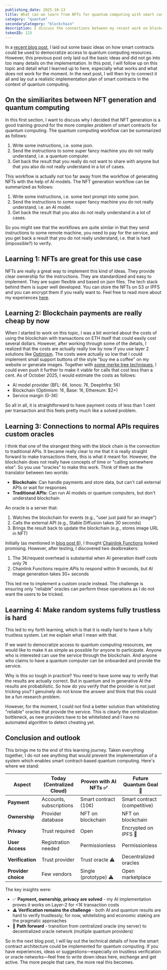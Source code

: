 ```yaml
---
publishing_date: 2025-10-13
title: What can we learn from NFTs for quantum computing with smart contracts ?
category: "quantum"
secondaryCategory: "blockchain"
description: I discuss the connections between my recent work on blockchain projects and their connection to possible smart contracts for quantum computing.
tokenID: 123
---
```


In a [recent blog post](/blog/17), I laid out some basic ideas on how smart contracts could be used to democratize access to quantum computing resources. However, this previous post only laid out the basic ideas and did not go into too many details on the implementation. In this post, I will follow up on this topic and detail what I learned up to here, especially what works and what does not work for the moment. In the next post, I will then try to connect it all and lay out a realistic implementation plan of smart contracts in the context of quantum computing.

## On the similiarites between NFT generation and quantum computing

In this first section, I want to discuss why I decided that NFT generation is a good training ground for the more complex problem of smart contracts for quantum computing. The quantum computing workflow can be summarized as follows:

1. Write some instructions, i.e. some json.
2. Send the instructions to some super fancy machine you do not really understand, i.e. a quantum computer.
3. Get back the result that you really do not want to share with anyone but that you also do not really understand in a lot of cases.

This workflow is actually not too far away from the workflow of generating NFTs with the help of AI models. The NFT generation workflow can be summarized as follows:

1. Write some instructions, i.e. some text prompt into some json.
2. Send the instructions to some super fancy machine you do not really understand, i.e. an AI model.
3. Get back the result that you also do not really understand in a lot of cases.

So you might see that the workflows are quite similar in that they send instructions to some remote machine, you need to pay for the service, and you get back a result that you do not really understand, i.e. that is hard (impossible?) to verify.

## Learning 1: NFTs are great for this use case

NFTs are really a great way to implement this kind of ideas. They provide clear ownership for the instructions. They are standardized and easy to implement. They are super flexible and based on json files. The tech stack behind them is super well developed. You can store the NFTs on S3 or IPFS and you can encrypt them if you really want to. Feel free to read more about my experiences [here](/blog/9).


## Learning 2: Blockchain payments are really cheap by now

When I started to work on this topic, I was a bit worried about the costs of using the blockchain with transactions on ETH itself that could easily cost several dollars. However, after working through some of the details, I realized that the costs are actually really low by now if you use layer 2 solutions like [Optimism](https://www.optimism.io). The costs were actually so low that I could implement small support buttons of the style "buy me a coffee" on my website or generate images. Together with [some merke tree techniques](/blog/16/), I could even push it further to make it viable for calls that cost less than a cent. As of October 2025, I would estimate the costs as follows:

- AI model provider (BFL: 6¢, Ionos: 7¢, DeepInfra: 5¢)
- Blockchain (Optimism: 1¢, Base: 1¢, Ethereum: $2+)
- Service margin (0-3¢)

 So all in all, it is straightforward to have payment costs of less than 1 cent per transaction and this feels pretty much like a solved problem.

## Learning 3: Connections to normal APIs requires custom oracles

I think that one of the strangest thing with the block chain is the connection to traditional APIs. It became really clear to me that it is really straight forward to make transactions there, this is what it meant for. However, the blockchain does not really have concepts of time or "calling somewhere else". So you use "oracles" to make this work. Think of them as the translator between two worlds:

 - **Blockchain:** Can handle payments and store data, but can't call external APIs or wait for responses
 - **Traditional APIs:** Can run AI models or quantum computers, but don't understand blockchain

An oracle is a server that:
 1. Watches the blockchain for events (e.g., "user just paid for an image")
 2. Calls the external API (e.g., Stable Diffusion takes 30 seconds)
 3. Brings the result back to update the blockchain (e.g., stores image URL in NFT)

Initially (as mentioned in [blog post 6](/blog/6)), I thought [Chainlink Functions](https://docs.chain.link/chainlink-functions) looked promising. However, after testing, I discovered two dealbreakers:

1. The 3¢/request overhead is substantial when AI generation itself costs only 7¢
2. Chainlink Functions require APIs to respond within 9 seconds, but AI image generation takes 30+ seconds

This led me to implement a custom oracle instead. The challenge is ensuring only "reliable" oracles can perform these operations as I do not want the users to be tricked.

## Learning 4: Make random systems fully trustless is hard

This led to my forth learning, which is that it is really hard to have a fully trustless system. Let me explain what I mean with that.

If we want to democratize access to quantum computing resources, we would like to make it as simple as possible for anyone to participate. Anyone who is interested can use the service through the blockchain. And anyone who claims to have a quantum computer can be onboarded and provide the service. 

Why is this so tough in practice? You need to have some way to verify that the results are actually correct. But in quantum and in generative AI the results are probabilistic. So how do you verify that the provider is not just tricking you? I genuinely do not know the answer and think that this could be a fun research problem. 

However, for the moment, I could not find a better solution than whitelisting "reliable" oracles that provide the service. This is clearly the centralization bottleneck, as new providers have to be whitelisted and I have no automated algorithm to detect cheating yet.

## Conclusion and outlook

This brings me to the end of this learning journey. Taken everything together, I do not see anything that would prevent the implementation of a system which enables smart contract-based quantum computing. Here's where we stand:

| Aspect | Today (Centralized Cloud) | Proven with AI NFTs ✅ | Future Quantum Goal 🔮 |
|--------|-------------------------|----------------------|---------------------|
| **Payment** | Accounts, subscriptions | Smart contract (10¢) | Smart contract (competitive) |
| **Ownership** | Provider database | NFT on blockchain | NFT on blockchain |
| **Privacy** | Trust required | Open | Encrypted on IPFS 🔮 |
| **User Access** | Registration needed | Permissionless | Permissionless |
| **Verification** | Trust provider | Trust oracle ⚠️ | Decentralized oracles |
| **Provider choice** | Few vendors | Single (prototype) ⚠️ | Open marketplace |

The key insights were:

- ✅ **Payment, ownership, privacy are solved** - my AI implementation proves it works on Layer-2 for <1¢ transaction costs
- ⚠️ **Verification remains the challenge** - both AI and quantum results are hard to verify trustlessly; for now, whitelisting and economic staking are the pragmatic approaches
- 🔮 **Path forward** - transition from centralized oracle (my server) to decentralized oracle network (multiple quantum providers)

So in the next blog post, I will lay out the technical details of how the smart contract architecture could be implemented for quantum computing. If you have experiences, ideas or suggestions—especially on trustless verification or oracle networks—feel free to write down ideas here, exchange and get active. The more people that care, the more real this becomes.
